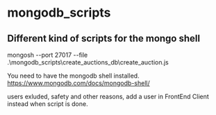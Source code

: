 # mongodb_scripts
## Different kind of scripts for the mongo shell

 mongosh --port 27017 --file .\mongodb_scripts\create_auctions_db\create_auction.js

You need to have the mongodb shell installed. 
https://www.mongodb.com/docs/mongodb-shell/
    
users exluded, safety and other reasons, add a user in FrontEnd Client instead when script is done.